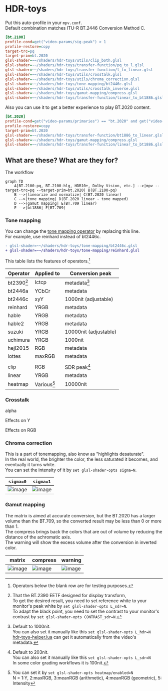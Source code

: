 # HDR-toys

Put this auto-profile in your `mpv.conf`.  
Default combination matches ITU-R BT.2446 Conversion Method C.

```ini
[bt.2100]
profile-cond=get("video-params/sig-peak") > 1
profile-restore=copy
target-trc=pq
target-prim=bt.2020
glsl-shader=~~/shaders/hdr-toys/utils/clip_both.glsl
glsl-shader=~~/shaders/hdr-toys/transfer-function/pq_to_l.glsl
glsl-shader=~~/shaders/hdr-toys/transfer-function/l_to_linear.glsl
glsl-shader=~~/shaders/hdr-toys/utils/crosstalk.glsl
glsl-shader=~~/shaders/hdr-toys/utils/chroma_correction.glsl
glsl-shader=~~/shaders/hdr-toys/tone-mapping/bt2446c.glsl
glsl-shader=~~/shaders/hdr-toys/utils/crosstalk_inverse.glsl
glsl-shader=~~/shaders/hdr-toys/gamut-mapping/compress.glsl
glsl-shader=~~/shaders/hdr-toys/transfer-function/linear_to_bt1886.glsl
```

Also you can use it to get a better experience to play BT.2020 content.

```ini
[bt.2020]
profile-cond=get("video-params/primaries") == "bt.2020" and get("video-params/sig-peak") == 1
profile-restore=copy
target-prim=bt.2020
glsl-shader=~~/shaders/hdr-toys/transfer-function/bt1886_to_linear.glsl
glsl-shader=~~/shaders/hdr-toys/gamut-mapping/compress.glsl
glsl-shader=~~/shaders/hdr-toys/transfer-function/linear_to_bt1886.glsl
```

## What are these? What are they for?

The workflow

```mermaid
graph TD
    A[BT.2100-pq, BT.2100-hlg, HDR10+, Dolby Vision, etc.] -->|mpv --target-trc=pq --target-prim=bt.2020| B(BT.2100-pq)
    B -->|linearize and normalize| C(BT.2020 linear)
    C -->|tone mapping| D(BT.2020 linear - tone mapped)
    D -->|gamut mapping| E(BT.709 linear)
    E -->|bt1886| F[BT.709]
```

### Tone mapping

You can change the [tone mapping operator](https://github.com/Natural-Harmonia-Gropius/mpv_config/tree/main/portable_config/shaders/hdr-toys/tone-mapping) by replacing this line.  
For example, use reinhard instead of bt2446c.

```diff
- glsl-shader=~~/shaders/hdr-toys/tone-mapping/bt2446c.glsl
+ glsl-shader=~~/shaders/hdr-toys/tone-mapping/reinhard.glsl
```

This table lists the features of operators.[^1]

| Operator   | Applied to  | Conversion peak       |
| ---------- | ----------- | --------------------- |
| bt2390[^5] | Ictcp       | metadata[^2]          |
| bt2446a    | YCbCr       | metadata              |
| bt2446c    | xyY         | 1000nit (adjustable)  |
| reinhard   | YRGB        | metadata              |
| hable      | YRGB        | metadata              |
| hable2     | YRGB        | metadata              |
| suzuki     | YRGB        | 10000nit (adjustable) |
| uchimura   | YRGB        | 1000nit               |
| hejl2015   | RGB         | metadata              |
| lottes     | maxRGB      | metadata              |
|            |             |                       |
| clip       | RGB         | SDR peak[^3]          |
| linear     | YRGB        | metadata              |
| heatmap    | Various[^4] | 10000nit              |

[^1]: Operators below the blank row are for testing purposes.
[^2]:
    Default to 1000nit.  
    You can also set it manually like this `set glsl-shader-opts L_hdr=N`  
    [hdr-toys-helper.lua](https://github.com/Natural-Harmonia-Gropius/mpv_config/blob/main/portable_config/scripts/hdr-toys-helper.lua) can get it automatically from the video's metadata.

[^3]:
    Default to 203nit.  
    You can also set it manually like this `set glsl-shader-opts L_sdr=N`  
    In some color grading workflows it is 100nit.

[^4]:
    You can set it by `set glsl-shader-opts heatmap/enabled=N`  
    N = 1:Y, 2:maxRGB, 3:meanRGB (arithmetic), 4:meanRGB (geometric), 5: Intensity

[^5]:
    That the BT.2390 EETF designed for display transform,  
    To get the desired result, you need to set reference white to your monitor's peak white by `set glsl-shader-opts L_sdr=N`.  
    To adapt the black point, you need to set the contrast to your monitor's contrast by `set glsl-shader-opts CONTRAST_sdr=N`.

### Crosstalk

alpha

Effects on Y

Effects on RGB

### Chroma correction

This is a part of tonemapping, also know as "highlights desaturate".  
In the real world, the brighter the color, the less saturated it becomes, and eventually it turns white.  
You can set the intensity of it by `set glsl-shader-opts sigma=N`.

| `sigma=0`                                                                                                       | `sigma=1`                                                                                                       |
| --------------------------------------------------------------------------------------------------------------- | --------------------------------------------------------------------------------------------------------------- |
| ![image](https://user-images.githubusercontent.com/50797982/213429953-414bf782-02a4-49db-9637-b985fd47d43b.png) | ![image](https://user-images.githubusercontent.com/50797982/213430036-6371574c-6989-4a7d-a711-e9c835e9071a.png) |

### Gamut mapping

The matrix is aimed at accurate conversion, but the BT.2020 has a larger volume than the BT.709, so the converted result may be less than 0 or more than 1.  
The compress brings back the colors that are out of volume by reducing the distance of the achromatic axis.  
The warning will show the excess volume after the conversion in inverted color.

| matrix                                                                                                          | compress                                                                                                        | warning                                                                                                         |
| --------------------------------------------------------------------------------------------------------------- | --------------------------------------------------------------------------------------------------------------- | --------------------------------------------------------------------------------------------------------------- |
| ![image](https://user-images.githubusercontent.com/50797982/213413557-1769ffb3-3b1c-4cc9-9645-5296ca4a3c48.png) | ![image](https://user-images.githubusercontent.com/50797982/213413438-06c20760-dac7-4399-86d4-0bea861d96c2.png) | ![image](https://user-images.githubusercontent.com/50797982/213413809-5e40d3c2-b2d4-4b9d-bb40-44069818286f.png) |
